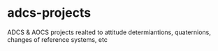 # adcs-projects
ADCS &amp; AOCS projects realted to attitude determiantions, quaternions, changes of reference systems, etc
